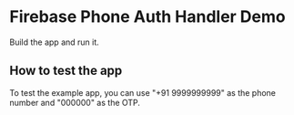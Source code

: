 # Firebase Phone Auth Handler Demo

Build the app and run it.

## How to test the app

To test the example app, you can use "+91 9999999999" as the phone number and "000000" as the OTP.
